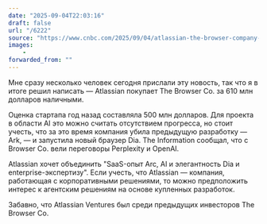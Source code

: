 ```yaml
---
date: "2025-09-04T22:03:16"
draft: false
url: "/6222"
source: "https://www.cnbc.com/2025/09/04/atlassian-the-browser-company-deal.html"
images:
    -
forwarded_from: ""
---
```


Мне сразу несколько человек сегодня прислали эту новость, так что я в итоге решил написать — Atlassian покупает The Browser Co. за 610 млн долларов наличными. 

Оценка стартапа год назад составляла 500 млн долларов. Для проекта в области AI это можно считать отсутствием прогресса, но стоит учесть, что за это время компания убила предыдущую разработку — Ark, — и запустила новый браузер Dia. The Information сообщал, что с Browser Co. вели переговоры Perplexity и OpenAI. 

Atlassian хочет объединить "SaaS-опыт Arc, AI и элегантность Dia и enterprise-экспертизу". Если учесть, что Atlassian — компания, работающая с корпоративными решениями, то можно предположить интерес к агентским решениям на основе купленных разработок. 

Забавно, что Atlassian Ventures был среди предыдущих инвесторов The Browser Co.
